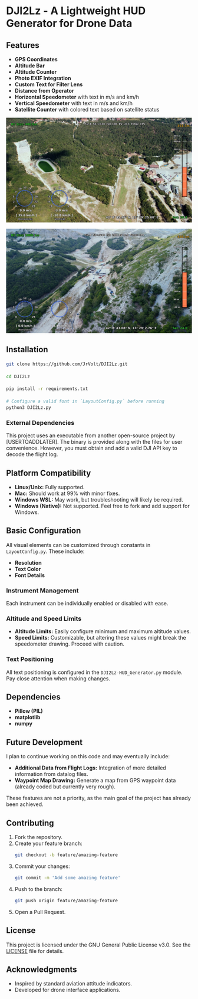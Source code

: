 # DJI2Lz - A Lightweight HUD Generator for Drone Data

## Features

- **GPS Coordinates**
- **Altitude Bar**
- **Altitude Counter**
- **Photo EXIF Integration**
- **Custom Text for Filter Lens**
- **Distance from Operator**
- **Horizontal Speedometer** with text in m/s and km/h
- **Vertical Speedometer** with text in m/s and km/h
- **Satellite Counter** with colored text based on satellite status


![Sample HUD Output](/DJISAMPLE/01.jpg)

![Sample HUD Output](/DJISAMPLE/02.jpg)



## Installation

```bash
git clone https://github.com/JrVolt/DJI2Lz.git

cd DJI2Lz

pip install -r requirements.txt

# Configure a valid font in `LayoutConfig.py` before running
python3 DJI2Lz.py
```

### External Dependencies

This project uses an executable from another open-source project by [USERTOADDLATER]. The binary is provided along with the files for user convenience. However, you must obtain and add a valid DJI API key to decode the flight log.

## Platform Compatibility

- **Linux/Unix:** Fully supported.
- **Mac:** Should work at 99% with minor fixes.
- **Windows WSL:** May work, but troubleshooting will likely be required.
- **Windows (Native):** Not supported. Feel free to fork and add support for Windows.

## Basic Configuration

All visual elements can be customized through constants in `LayoutConfig.py`. These include:
- **Resolution**
- **Text Color**
- **Font Details**

### Instrument Management
Each instrument can be individually enabled or disabled with ease.

### Altitude and Speed Limits
- **Altitude Limits:** Easily configure minimum and maximum altitude values.
- **Speed Limits:** Customizable, but altering these values might break the speedometer drawing. Proceed with caution.

### Text Positioning
All text positioning is configured in the `DJI2Lz-HUD_Generator.py` module. Pay close attention when making changes.

## Dependencies

- **Pillow (PIL)**
- **matplotlib**
- **numpy**

## Future Development

I plan to continue working on this code and may eventually include:
- **Additional Data from Flight Logs:** Integration of more detailed information from datalog files.
- **Waypoint Map Drawing:** Generate a map from GPS waypoint data (already coded but currently very rough).

These features are not a priority, as the main goal of the project has already been achieved.

## Contributing

1. Fork the repository.
2. Create your feature branch:
   ```bash
   git checkout -b feature/amazing-feature
   ```
3. Commit your changes:
   ```bash
   git commit -m 'Add some amazing feature'
   ```
4. Push to the branch:
   ```bash
   git push origin feature/amazing-feature
   ```
5. Open a Pull Request.

## License

This project is licensed under the GNU General Public License v3.0. See the [LICENSE](LICENSE) file for details.

## Acknowledgments

- Inspired by standard aviation attitude indicators.
- Developed for drone interface applications.
